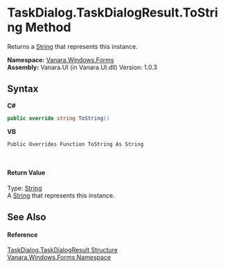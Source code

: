 # TaskDialog.TaskDialogResult.ToString Method 
 

Returns a <a href="http://msdn2.microsoft.com/en-us/library/s1wwdcbf" target="_blank">String</a> that represents this instance.

**Namespace:**&nbsp;<a href="c580cf52-4028-70db-28d0-f9b1abc03861">Vanara.Windows.Forms</a><br />**Assembly:**&nbsp;Vanara.UI (in Vanara.UI.dll) Version: 1.0.3

## Syntax

**C#**<br />
``` C#
public override string ToString()
```

**VB**<br />
``` VB
Public Overrides Function ToString As String
```

<br />

#### Return Value
Type: <a href="http://msdn2.microsoft.com/en-us/library/s1wwdcbf" target="_blank">String</a><br />A <a href="http://msdn2.microsoft.com/en-us/library/s1wwdcbf" target="_blank">String</a> that represents this instance.

## See Also


#### Reference
<a href="08944530-3887-77ec-02d3-3cd6adc64ab4">TaskDialog.TaskDialogResult Structure</a><br /><a href="c580cf52-4028-70db-28d0-f9b1abc03861">Vanara.Windows.Forms Namespace</a><br />
